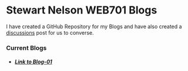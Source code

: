 # Stewart Nelson WEB701 Blogs

I have created a GitHub Repository for my Blogs and have also created a [discussions](https://github.com/StewartNZ/WEB701-Blogs/discussions/1) post for us to converse.

### Current Blogs
- ##### [Link to Blog-01](https://stewartnz.github.io/WEB701-Blogs/Blogs/Blog-01)